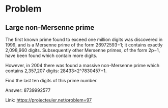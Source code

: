 Problem
===

Large non-Mersenne prime
---

The first known prime found to exceed one million digits was discovered in 1999, and is a Mersenne prime of the form 26972593−1; it contains exactly 2,098,960 digits. Subsequently other Mersenne primes, of the form 2p−1, have been found which contain more digits.

However, in 2004 there was found a massive non-Mersenne prime which contains 2,357,207 digits: 28433×2^7830457+1.

Find the last ten digits of this prime number.


Answer: 8739992577

Link: https://projecteuler.net/problem=97